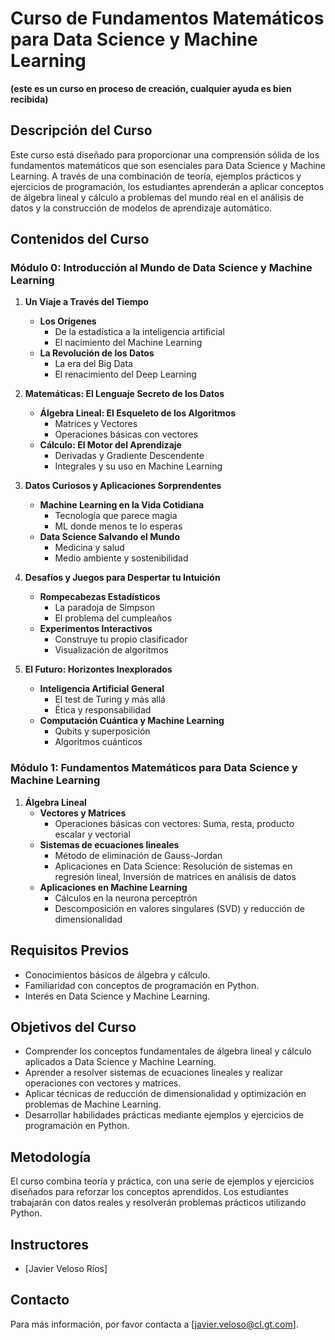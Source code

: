 # Curso de Fundamentos Matemáticos para Data Science y Machine Learning

**(este es un curso en proceso de creación, cualquier ayuda es bien recibida)**

## Descripción del Curso

Este curso está diseñado para proporcionar una comprensión sólida de los fundamentos matemáticos que son esenciales para Data Science y Machine Learning. A través de una combinación de teoría, ejemplos prácticos y ejercicios de programación, los estudiantes aprenderán a aplicar conceptos de álgebra lineal y cálculo a problemas del mundo real en el análisis de datos y la construcción de modelos de aprendizaje automático.

## Contenidos del Curso

### Módulo 0: Introducción al Mundo de Data Science y Machine Learning

1. **Un Viaje a Través del Tiempo**
   - **Los Orígenes**
     - De la estadística a la inteligencia artificial
     - El nacimiento del Machine Learning
   - **La Revolución de los Datos**
     - La era del Big Data
     - El renacimiento del Deep Learning

2. **Matemáticas: El Lenguaje Secreto de los Datos**
   - **Álgebra Lineal: El Esqueleto de los Algoritmos**
     - Matrices y Vectores
     - Operaciones básicas con vectores
   - **Cálculo: El Motor del Aprendizaje**
     - Derivadas y Gradiente Descendente
     - Integrales y su uso en Machine Learning

3. **Datos Curiosos y Aplicaciones Sorprendentes**
   - **Machine Learning en la Vida Cotidiana**
     - Tecnología que parece magia
     - ML donde menos te lo esperas
   - **Data Science Salvando el Mundo**
     - Medicina y salud
     - Medio ambiente y sostenibilidad

4. **Desafíos y Juegos para Despertar tu Intuición**
   - **Rompecabezas Estadísticos**
     - La paradoja de Simpson
     - El problema del cumpleaños
   - **Experimentos Interactivos**
     - Construye tu propio clasificador
     - Visualización de algoritmos

5. **El Futuro: Horizontes Inexplorados**
   - **Inteligencia Artificial General**
     - El test de Turing y más allá
     - Ética y responsabilidad
   - **Computación Cuántica y Machine Learning**
     - Qubits y superposición
     - Algoritmos cuánticos

### Módulo 1: Fundamentos Matemáticos para Data Science y Machine Learning

1. **Álgebra Lineal**
   - **Vectores y Matrices**
     - Operaciones básicas con vectores: Suma, resta, producto escalar y vectorial
   - **Sistemas de ecuaciones lineales**
     - Método de eliminación de Gauss-Jordan
     - Aplicaciones en Data Science: Resolución de sistemas en regresión lineal, Inversión de matrices en análisis de datos
   - **Aplicaciones en Machine Learning**
     - Cálculos en la neurona perceptrón
     - Descomposición en valores singulares (SVD) y reducción de dimensionalidad

## Requisitos Previos

- Conocimientos básicos de álgebra y cálculo.
- Familiaridad con conceptos de programación en Python.
- Interés en Data Science y Machine Learning.

## Objetivos del Curso

- Comprender los conceptos fundamentales de álgebra lineal y cálculo aplicados a Data Science y Machine Learning.
- Aprender a resolver sistemas de ecuaciones lineales y realizar operaciones con vectores y matrices.
- Aplicar técnicas de reducción de dimensionalidad y optimización en problemas de Machine Learning.
- Desarrollar habilidades prácticas mediante ejemplos y ejercicios de programación en Python.

## Metodología

El curso combina teoría y práctica, con una serie de ejemplos y ejercicios diseñados para reforzar los conceptos aprendidos. Los estudiantes trabajarán con datos reales y resolverán problemas prácticos utilizando Python.


## Instructores

- [Javier Veloso Ríos]


## Contacto

Para más información, por favor contacta a [javier.veloso@cl.gt.com].

